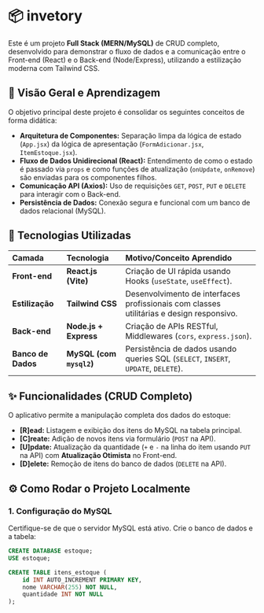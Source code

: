 # 📦 invetory

Este é um projeto **Full Stack (MERN/MySQL)** de CRUD completo, desenvolvido para demonstrar o fluxo de dados e a comunicação entre o Front-end (React) e o Back-end (Node/Express), utilizando a estilização moderna com Tailwind CSS.

## 🌟 Visão Geral e Aprendizagem

O objetivo principal deste projeto é consolidar os seguintes conceitos de forma didática:

* **Arquitetura de Componentes:** Separação limpa da lógica de estado (`App.jsx`) da lógica de apresentação (`FormAdicionar.jsx`, `ItemEstoque.jsx`).
* **Fluxo de Dados Unidirecional (React):** Entendimento de como o estado é passado via `props` e como funções de atualização (`onUpdate`, `onRemove`) são enviadas para os componentes filhos.
* **Comunicação API (Axios):** Uso de requisições `GET`, `POST`, `PUT` e `DELETE` para interagir com o Back-end.
* **Persistência de Dados:** Conexão segura e funcional com um banco de dados relacional (MySQL).

## 🚀 Tecnologias Utilizadas

| Camada | Tecnologia | Motivo/Conceito Aprendido |
| :--- | :--- | :--- |
| **Front-end** | **React.js (Vite)** | Criação de UI rápida usando Hooks (`useState`, `useEffect`). |
| **Estilização** | **Tailwind CSS** | Desenvolvimento de interfaces profissionais com classes utilitárias e design responsivo. |
| **Back-end** | **Node.js + Express** | Criação de APIs RESTful, Middlewares (`cors`, `express.json`). |
| **Banco de Dados** | **MySQL (com `mysql2`)** | Persistência de dados usando queries SQL (`SELECT`, `INSERT`, `UPDATE`, `DELETE`). |

## ✨ Funcionalidades (CRUD Completo)

O aplicativo permite a manipulação completa dos dados do estoque:

* **[R]ead:** Listagem e exibição dos itens do MySQL na tabela principal.
* **[C]reate:** Adição de novos itens via formulário (`POST` na API).
* **[U]pdate:** Atualização da quantidade (`+` e `-` na linha do item usando `PUT` na API) com **Atualização Otimista** no Front-end.
* **[D]elete:** Remoção de itens do banco de dados (`DELETE` na API).

## ⚙️ Como Rodar o Projeto Localmente

### 1. Configuração do MySQL

Certifique-se de que o servidor MySQL está ativo. Crie o banco de dados e a tabela:

```sql
CREATE DATABASE estoque;
USE estoque;

CREATE TABLE itens_estoque (
    id INT AUTO_INCREMENT PRIMARY KEY,
    nome VARCHAR(255) NOT NULL,
    quantidade INT NOT NULL
);